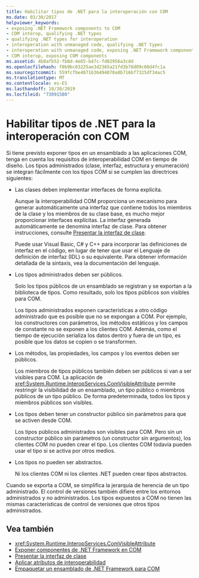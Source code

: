 ```yaml
---
title: Habilitar tipos de .NET para la interoperación con COM
ms.date: 03/30/2017
helpviewer_keywords:
- exposing .NET Framework components to COM
- COM interop, qualifying .NET types
- qualifying .NET types for interoperation
- interoperation with unmanaged code, qualifying .NET types
- interoperation with unmanaged code, exposing .NET Framework components
- COM interop, exposing COM components
ms.assetid: 4b8afb52-fb8d-4e65-b47c-fd82956a3cdd
ms.openlocfilehash: f0b9bc03225ae3d2365a21fd3b78d09c08d4fc1a
ms.sourcegitcommit: 559fcfbe4871636494870a8b716bf7325df34ac5
ms.translationtype: MT
ms.contentlocale: es-ES
ms.lasthandoff: 10/30/2019
ms.locfileid: "73091580"
---
```

# <a name="qualifying-net-types-for-com-interoperation"></a>Habilitar tipos de .NET para la interoperación con COM
Si tiene previsto exponer tipos en un ensamblado a las aplicaciones COM, tenga en cuenta los requisitos de interoperabilidad COM en tiempo de diseño. Los tipos administrados (clase, interfaz, estructura y enumeración) se integran fácilmente con los tipos COM si se cumplen las directrices siguientes:  
  
- Las clases deben implementar interfaces de forma explícita.  
  
     Aunque la interoperabilidad COM proporciona un mecanismo para generar automáticamente una interfaz que contiene todos los miembros de la clase y los miembros de su clase base, es mucho mejor proporcionar interfaces explícitas. La interfaz generada automáticamente se denomina interfaz de clase. Para obtener instrucciones, consulte [Presentar la interfaz de clase](com-callable-wrapper.md#introducing-the-class-interface).  
  
     Puede usar Visual Basic, C# y C++ para incorporar las definiciones de interfaz en el código, en lugar de tener que usar el Lenguaje de definición de interfaz (IDL) o su equivalente. Para obtener información detallada de la sintaxis, vea la documentación del lenguaje.  
  
- Los tipos administrados deben ser públicos.  
  
     Solo los tipos públicos de un ensamblado se registran y se exportan a la biblioteca de tipos. Como resultado, solo los tipos públicos son visibles para COM.  
  
     Los tipos administrados exponen características a otro código administrado que es posible que no se expongan a COM. Por ejemplo, los constructores con parámetros, los métodos estáticos y los campos de constante no se exponen a los clientes COM. Además, como el tiempo de ejecución serializa los datos dentro y fuera de un tipo, es posible que los datos se copien o se transformen.  
  
- Los métodos, las propiedades, los campos y los eventos deben ser públicos.  
  
     Los miembros de tipos públicos también deben ser públicos si van a ser visibles para COM. La aplicación de <xref:System.Runtime.InteropServices.ComVisibleAttribute> permite restringir la visibilidad de un ensamblado, un tipo público o miembros públicos de un tipo público. De forma predeterminada, todos los tipos y miembros públicos son visibles.  
  
- Los tipos deben tener un constructor público sin parámetros para que se activen desde COM.  
  
     Los tipos públicos administrados son visibles para COM. Pero sin un constructor público sin parámetros (un constructor sin argumentos), los clientes COM no pueden crear el tipo. Los clientes COM todavía pueden usar el tipo si se activa por otros medios.  
  
- Los tipos no pueden ser abstractos.  
  
     Ni los clientes COM ni los clientes .NET pueden crear tipos abstractos.  
  
 Cuando se exporta a COM, se simplifica la jerarquía de herencia de un tipo administrado. El control de versiones también difiere entre los entornos administrados y no administrados. Los tipos expuestos a COM no tienen las mismas características de control de versiones que otros tipos administrados.  
  
## <a name="see-also"></a>Vea también

- <xref:System.Runtime.InteropServices.ComVisibleAttribute>
- [Exponer componentes de .NET Framework en COM](../../../docs/framework/interop/exposing-dotnet-components-to-com.md)
- [Presentar la interfaz de clase](com-callable-wrapper.md#introducing-the-class-interface)
- [Aplicar atributos de interoperabilidad](../../../docs/standard/native-interop/apply-interop-attributes.md)
- [Empaquetar un ensamblado de .NET Framework para COM](../../../docs/framework/interop/packaging-an-assembly-for-com.md)
